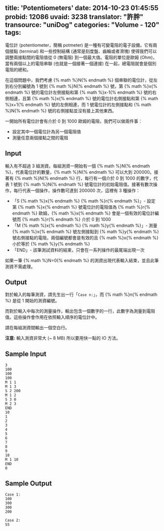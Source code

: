 title: 'Potentiometers'
date: 2014-10-23 01:45:55
probid: 12086
uvaid: 3238
translator: "許胖"
transource: "uniDog"
categories: "Volume - 120"
tags:
---

電位計 (potentiometer，簡稱 potmeter) 是一種有可變電阻的電子設備，它有兩個接點 (terminal) 和一些控制結構 (通常是刻度盤、齒輪或者滑塊) 使得我們可以調整兩接點間的電阻值從 0 (無電阻) 到一個最大值。電阻的單位是歐姆 (Ohm)，當有兩個以上的電阻串聯 (也就是一個接著一個連接) 在一起，總電阻就會是個別電阻的總和。

在這個問題中，我們考慮 {% math %}N{% endmath %} 個串聯的電位計，從左到右分別編號為 1 號到 {% math %}N{% endmath %} 號，第 {% math %}x{% endmath %} 號的電位計左側接點和第 {% math %}x-1{% endmath %} 號的右側相連，且第 {% math %}x{% endmath %} 號的電位計右側接點和第 {% math %}x+1{% endmath %} 號的左側相連，而 1 號電位計的左側接點和 {% math %}N{% endmath %} 號的右側接點並沒有接上其他東西。

一開始所有電位計會有介於 0 到 1000 歐姆的電阻，我們可以做兩件事：

- 設定其中一個電位計為另一個電阻值
- 測量任意兩個接點之間的電阻

<!-- more -->

## Input ##

輸入有不超過 3 組測資。每組測資一開始有一個 {% math %}N{% endmath %}，代表電位計的數量，{% math %}N{% endmath %} 可以大到 200000。接著有 {% math %}N{% endmath %} 行，每行有一個介於 0 到 1000 的數字，代表 1 號到 {% math %}N{% endmath %} 號電位計的初始電阻值。接著有數次操作，每行代表一個操作，操作數可達到 200000 次，這裡有 3 種操作：

- 「S {% math %}x{% endmath %} {% math %}r{% endmath %}」- 設定第 {% math %}x{% endmath %} 號電位計的電阻值為 {% math %}r{% endmath %} 歐姆，{% math %}x{% endmath %} 會是一個有效的電位計編號而 {% math %}r{% endmath %} 介於 0 到 1000
- 「M {% math %}x{% endmath %} {% math %}y{% endmath %}」- 測量 {% math %}x{% endmath %} 號左側接點到 {% math %}y{% endmath %} 號右側接點的電阻，兩個編號都會是有效的且 {% math %}x{% endmath %} 小於等於 {% math %}y{% endmath %}
- 「END」- 該筆測試資料的結束，只會在一系列操作的最尾端出現一次

如果一筆 {% math %}N=0{% endmath %} 的測資出現代表輸入結束，並且此筆測資不需處理。

## Output ##

對於輸入的每筆測資，請先生出一行「`Case n:`」，而 {% math %}n{% endmath %} 是從 1 開始的測資編號。

而對於輸入中每次的測量操作，輸出包含一個數字的一行，此數字為測量到電阻值。這些操作會作用在依照輸入順序的電位計中。

請在每組測資間輸出一個空白行。

**注意:** 輸入測資非常大 (~ 8 MB) 所以要用快一點的 IO 方法。

## Sample Input ##

	3
	100
	100
	100
	M 1 1
	M 1 3
	S 2 200
	M 1 2
	S 3 0
	M 2 3
	END
	10
	1
	2
	3
	4
	5
	6
	7
	8
	9
	10
	M 1 10
	END
	0

## Sample Output ##

	Case 1:
	100
	300
	300
	200
	 
	Case 2:
	55